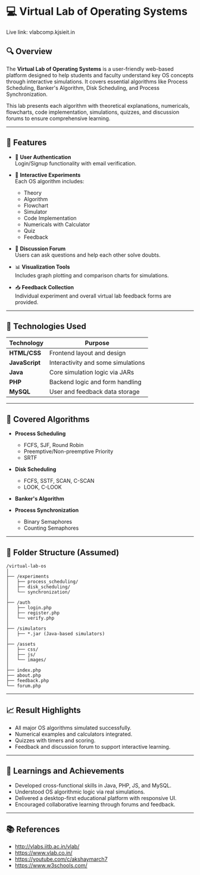 
# 💻 Virtual Lab of Operating Systems 
Live link: vlabcomp.kjsieit.in
## 🔍 Overview

The **Virtual Lab of Operating Systems** is a user-friendly web-based platform designed to help students and faculty understand key OS concepts through interactive simulations. It covers essential algorithms like Process Scheduling, Banker's Algorithm, Disk Scheduling, and Process Synchronization.

This lab presents each algorithm with theoretical explanations, numericals, flowcharts, code implementation, simulations, quizzes, and discussion forums to ensure comprehensive learning.

---

## 🧠 Features

- 🔐 **User Authentication**  
  Login/Signup functionality with email verification.

- 🧪 **Interactive Experiments**  
  Each OS algorithm includes:
  - Theory  
  - Algorithm  
  - Flowchart  
  - Simulator  
  - Code Implementation  
  - Numericals with Calculator  
  - Quiz  
  - Feedback

- 💬 **Discussion Forum**  
  Users can ask questions and help each other solve doubts.

- 📊 **Visualization Tools**  
  Includes graph plotting and comparison charts for simulations.

- 📥 **Feedback Collection**  
  Individual experiment and overall virtual lab feedback forms are provided.

---

## 🧰 Technologies Used

| Technology       | Purpose                          |
|------------------|-----------------------------------|
| **HTML/CSS**     | Frontend layout and design        |
| **JavaScript**   | Interactivity and some simulations|
| **Java**         | Core simulation logic via JARs    |
| **PHP**          | Backend logic and form handling   |
| **MySQL**        | User and feedback data storage    |

---

## 🧪 Covered Algorithms

- **Process Scheduling**
  - FCFS, SJF, Round Robin
  - Preemptive/Non-preemptive Priority
  - SRTF

- **Disk Scheduling**
  - FCFS, SSTF, SCAN, C-SCAN
  - LOOK, C-LOOK

- **Banker's Algorithm**
- **Process Synchronization**
  - Binary Semaphores
  - Counting Semaphores

---

## 📁 Folder Structure (Assumed)

```
/virtual-lab-os
│
├── /experiments
│   ├── process_scheduling/
│   ├── disk_scheduling/
│   └── synchronization/
│
├── /auth
│   ├── login.php
│   ├── register.php
│   └── verify.php
│
├── /simulators
│   ├── *.jar (Java-based simulators)
│
├── /assets
│   ├── css/
│   ├── js/
│   └── images/
│
├── index.php
├── about.php
├── feedback.php
└── forum.php
```

---

## 📈 Result Highlights

- All major OS algorithms simulated successfully.
- Numerical examples and calculators integrated.
- Quizzes with timers and scoring.
- Feedback and discussion forum to support interactive learning.

---

## 🚀 Learnings and Achievements

- Developed cross-functional skills in Java, PHP, JS, and MySQL.
- Understood OS algorithmic logic via real simulations.
- Delivered a desktop-first educational platform with responsive UI.
- Encouraged collaborative learning through forums and feedback.

---

## 📚 References

- http://vlabs.iitb.ac.in/vlab/  
- https://www.vlab.co.in/  
- https://youtube.com/c/akshaymarch7  
- https://www.w3schools.com/  
